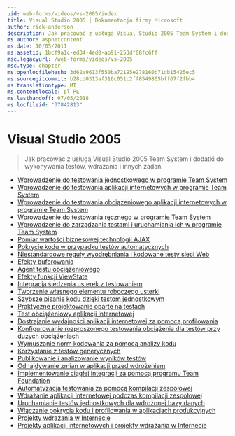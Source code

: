 ```yaml
---
uid: web-forms/videos/vs-2005/index
title: Visual Studio 2005 | Dokumentacja firmy Microsoft
author: rick-anderson
description: Jak pracować z usługą Visual Studio 2005 Team System i dodatki do wykonywania testów, wdrażania i innych zadań.
ms.author: aspnetcontent
ms.date: 10/05/2011
ms.assetid: 1bcf9a1c-ed34-4ed0-ab91-253df08fc6ff
msc.legacyurl: /web-forms/videos/vs-2005
msc.type: chapter
ms.openlocfilehash: 3d62a9613f550ba72195e278160b71db15425ec5
ms.sourcegitcommit: b28cd0313af316c051c2ff8549865bff67f2fbb4
ms.translationtype: MT
ms.contentlocale: pl-PL
ms.lasthandoff: 07/05/2018
ms.locfileid: "37842813"
---
```

<a name="visual-studio-2005"></a>Visual Studio 2005
====================
> Jak pracować z usługą Visual Studio 2005 Team System i dodatki do wykonywania testów, wdrażania i innych zadań.


- [Wprowadzenie do testowania jednostkowego w programie Team System](introduction-to-unit-testing-with-team-system.md)
- [Wprowadzenie do testowania aplikacji internetowych w programie Team System](introduction-to-testing-web-applications-with-team-system.md)
- [Wprowadzenie do testowania obciążeniowego aplikacji internetowych w programie Team System](introduction-to-load-testing-web-applications-with-team-system.md)
- [Wprowadzenie do testowania ręcznego w programie Team System](introduction-to-manual-testing-with-team-system.md)
- [Wprowadzenie do zarządzania testami i uruchamiania ich w programie Team System](introduction-to-managing-and-running-tests-with-team-system.md)
- [Pomiar wartości biznesowej technologii AJAX](measuring-the-business-value-of-ajax.md)
- [Pokrycie kodu w przypadku testów automatycznych](code-coverage-of-automated-tests.md)
- [Niestandardowe reguły wyodrębniania i kodowane testy sieci Web](custom-extraction-rules-and-coded-web-tests.md)
- [Efekty buforowania](the-effects-of-caching.md)
- [Agent testu obciążeniowego](using-the-load-test-agent.md)
- [Efekty funkcji ViewState](the-effects-of-viewstate.md)
- [Integracja śledzenia usterek z testowaniem](how-do-i-integrate-defect-tracking-with-testing.md)
- [Tworzenie własnego elementu roboczego usterki](how-do-i-create-my-own-bug-work-item.md)
- [Szybsze pisanie kodu dzięki testom jednostkowym](how-do-i-write-code-more-quickly-with-unit-tests.md)
- [Praktyczne projektowanie oparte na testach](how-do-i-practice-test-driven-development.md)
- [Test obciążeniowy aplikacji internetowej](how-do-i-load-test-a-web-application.md)
- [Dostrajanie wydajności aplikacji internetowej za pomocą profilowania](how-do-i-tune-web-application-performance-with-profiling.md)
- [Konfigurowanie rozproszonego testowania obciążenia dla testów przy dużych obciążeniach](how-do-i-set-up-distributed-load-testing-for-high-volume-tests.md)
- [Wymuszanie norm kodowania za pomocą analizy kodu](how-do-i-enforce-coding-standards-with-code-analysis.md)
- [Korzystanie z testów generycznych](how-do-i-use-generic-tests.md)
- [Publikowanie i analizowanie wyników testów](how-do-i-publish-and-analyze-test-results.md)
- [Odnajdywanie zmian w aplikacji przed wdrożeniem](how-do-i-discover-application-changes-prior-to-deployment.md)
- [Implementowanie ciągłej integracji za pomocą programu Team Foundation](how-do-i-implement-continuous-integration-with-team-foundation.md)
- [Automatyzacja testowania za pomocą kompilacji zespołowej](how-do-i-automate-testing-using-team-build.md)
- [Wdrażanie aplikacji internetowej podczas kompilacji zespołowej](how-do-i-deploy-a-web-application-during-a-team-build.md)
- [Uruchamianie testów jednostkowych dla wdrożonej bazy danych](how-do-i-run-unit-tests-against-a-deployed-database.md)
- [Włączanie pokrycia kodu i profilowania w aplikacjach produkcyjnych](how-do-i-enable-code-coverage-and-profiling-in-production-applications.md)
- [Projekty wdrażania w Internecie](web-deployment-projects.md)
- [Projekty aplikacji internetowych i projekty wdrażania w Internecie](web-application-projects-web-deployment-projects.md)
